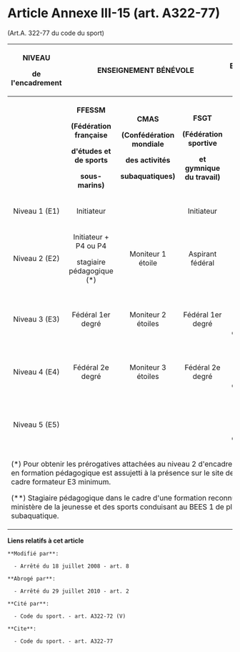# Article Annexe III-15 (art. A322-77)

(Art.A. 322-77 du code du sport) 

<table>
  <tbody>
    <tr>
      <th>

NIVEAU 

de l'encadrement 

</th>
      <th colspan="3">

ENSEIGNEMENT BÉNÉVOLE 

</th>
      <th>

ENSEIGNEMENT RÉMUNÉRÉ 

</th>
    </tr>
    <tr>
      <th>
      </th><th>

FFESSM 

(Fédération française 

d'études et de sports 

sous-marins) 

</th>
      <th>

CMAS 

(Confédération mondiale 

des activités 

subaquatiques) 

</th>
      <th>

FSGT 

(Fédération sportive 

et gymnique du travail) 

</th>
      <th>

Brevets d'Etat 

</th>
    </tr>
    <tr>
      <td align="center">

Niveau 1 (E1) 

</td>
      <td align="center">

Initiateur 

</td>
      <td align="center">
      </td><td align="center">

Initiateur 

</td>
      <td align="center">
    </td></tr>
    <tr>
      <td align="center">

Niveau 2 (E2) 

</td>
      <td align="center">

Initiateur + P4 ou P4 

stagiaire pédagogique (*) 

</td>
      <td align="center">

Moniteur 1 étoile 

</td>
      <td align="center">

Aspirant fédéral 

</td>
      <td align="center">

Stagiaire pédagogique (**). 

</td>
    </tr>
    <tr>
      <td align="center">

Niveau 3 (E3) 

</td>
      <td align="center">

Fédéral 1er degré 

</td>
      <td align="center">

Moniteur 2 étoiles 

</td>
      <td align="center">

Fédéral 1er degré 

</td>
      <td align="center">

Brevet d'Etat d'éducateur sportif du 1er degré (BEES 1). 

</td>
    </tr>
    <tr>
      <td align="center">

Niveau 4 (E4) 

</td>
      <td align="center">

Fédéral 2e degré 

</td>
      <td align="center">

Moniteur 3 étoiles 

</td>
      <td align="center">

Fédéral 2e degré 

</td>
      <td align="center">

Brevet d'Etat d'éducateur sportif du 2e degré (BEES 2). 

</td>
    </tr>
    <tr>
      <td align="center">

Niveau 5 (E5) 

</td>
      <td align="center">
      </td><td align="center">
      </td><td align="center">
      </td><td align="center">

Brevet d'Etat d'éducateur sportif du 3e degré (BEES 3). 

</td>
    </tr>
    <tr>
      <td colspan="5">

(*) Pour obtenir les prérogatives attachées au niveau 2 d'encadrement (E2), le P4 en formation pédagogique est assujetti à la
présence sur le site de plongée d'un cadre formateur E3 minimum. 

(**) Stagiaire pédagogique dans le cadre d'une formation reconnue par le ministère de la jeunesse et des sports conduisant au
BEES 1 de plongée subaquatique.

</td>
    </tr>
  </tbody>
</table>

**Liens relatifs à cet article**

	**Modifié par**:

	  - Arrêté du 18 juillet 2008 - art. 8

	**Abrogé par**:

	  - Arrêté du 29 juillet 2010 - art. 2

	**Cité par**:

	  - Code du sport. - art. A322-72 (V)

	**Cite**:

	  - Code du sport. - art. A322-77
